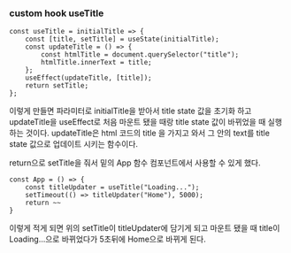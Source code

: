 ### custom hook  useTitle

    const useTitle = initialTitle => {
        const [title, setTitle] = useState(initialTitle);
        const updateTitle = () => {
            const htmlTitle = document.querySelector("title");
            htmlTitle.innerText = title;
        };
        useEffect(updateTitle, [title]);
        return setTitle;
    };

이렇게 만들면 파라미터로 initialTitle을 받아서 title state 값을 초기화 하고 
updateTitle을 useEffect로 처음 마운트 됐을 때랑 title state 값이 바뀌었을 때 실행하는 것이다.
updateTitle은 html 코드의 title 을 가지고 와서 그 안의 text를 title state 값으로 업데이트 시키는 함수이다.

return으로 setTitle을 줘서 밑의 App 함수 컴포넌트에서 사용할 수 있게 했다.


    const App = () => {
        const titleUpdater = useTitle("Loading...");
        setTimeout(() => titleUpdater("Home"), 5000);
        return ~~
    }

이렇게 적게 되면 위의 setTitle이 titleUpdater에 담기게 되고 마운트 됐을 때 title이 Loading...으로 바뀌었다가 5초뒤에 Home으로 바뀌게 된다.
